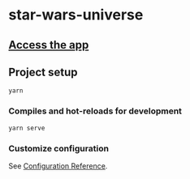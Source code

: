 # star-wars-universe

## [Access the app](https://star-wars-universe.netlify.app/)
## Project setup
```
yarn
```

### Compiles and hot-reloads for development
```
yarn serve
```

### Customize configuration
See [Configuration Reference](https://cli.vuejs.org/config/).
